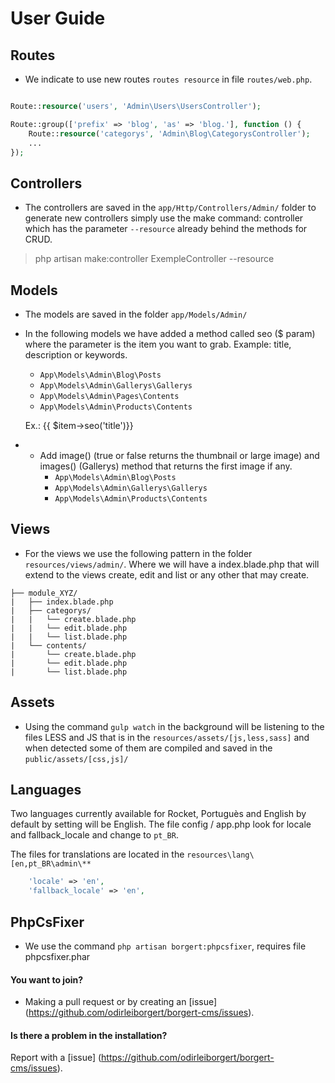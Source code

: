 
# User Guide

<a name="routes"></a>
## Routes
* We indicate to use new routes `routes resource` in file `routes/web.php`.

```php

Route::resource('users', 'Admin\Users\UsersController');

Route::group(['prefix' => 'blog', 'as' => 'blog.'], function () {
    Route::resource('categorys', 'Admin\Blog\CategorysController');
    ...
});

```

<a name="controllers"></a>
## Controllers
* The controllers are saved in the `app/Http/Controllers/Admin/` folder to generate new controllers simply use the make command: controller which has the parameter `--resource` already behind the methods for CRUD.

> php artisan make:controller ExempleController --resource

<a name="models"></a>
## Models
* The models are saved in the folder `app/Models/Admin/`
* In the following models we have added a method called seo ($ param) where the parameter is the item you want to grab. Example: title, description or keywords.
    * `App\Models\Admin\Blog\Posts`
    * `App\Models\Admin\Gallerys\Gallerys` 
    * `App\Models\Admin\Pages\Contents` 
    * `App\Models\Admin\Products\Contents` 
    
    Ex.: {{ $item->seo('title')}}
* * Add image() (true or false returns the thumbnail or large image) and images() (Gallerys) method that returns the first image if any.
    * `App\Models\Admin\Blog\Posts`
    * `App\Models\Admin\Gallerys\Gallerys` 
    * `App\Models\Admin\Products\Contents` 

<a name="views"></a>
## Views
* For the views we use the following pattern in the folder `resources/views/admin/`. Where we will have a index.blade.php that will extend to the views create, edit and list or any other that may create.

```
├── module_XYZ/
|	├── index.blade.php
|	├── categorys/
|   |	└── create.blade.php
|   |	└── edit.blade.php
|   |	└── list.blade.php
| 	└── contents/
|   	└── create.blade.php
|   	└── edit.blade.php
|   	└── list.blade.php
```

<a name="assets"></a>
## Assets
* Using the command `gulp watch` in the background will be listening to the files LESS and JS that is in the `resources/assets/[js,less,sass]` and when detected some of them are compiled and saved in the `public/assets/[css,js]/`

<a name="languages"></a>
## Languages
Two languages currently available for Rocket, Portuguès and English by default by setting will be English.
The file config / app.php look for locale and fallback_locale and change to `pt_BR`.

The files for translations are located in the `resources\lang\[en,pt_BR\admin\**`

```php
    'locale' => 'en',
    'fallback_locale' => 'en',
```

<a name="phpcsfixer"></a>
## PhpCsFixer
* We use the command `php artisan borgert:phpcsfixer`, requires file phpcsfixer.phar


#### You want to join?
- Making a pull request or by creating an [issue] (https://github.com/odirleiborgert/borgert-cms/issues).

#### Is there a problem in the installation?
Report with a [issue] (https://github.com/odirleiborgert/borgert-cms/issues).